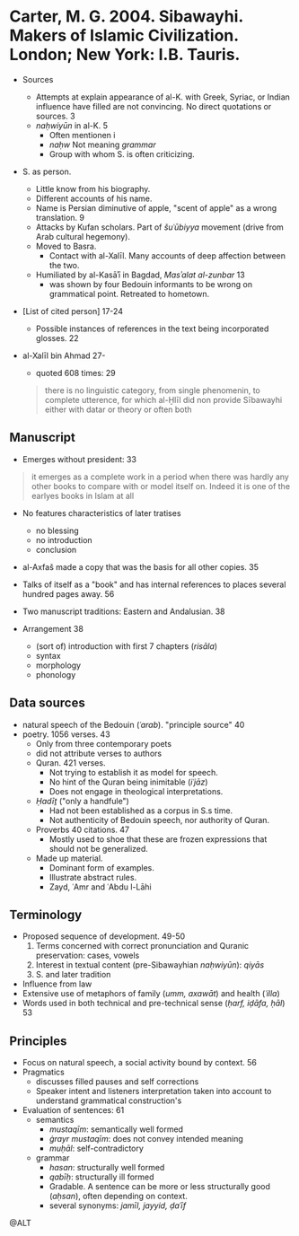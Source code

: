 # Carter, M. G. 2004. Sibawayhi. Makers of Islamic Civilization. London; New York: I.B. Tauris.

- Sources
  - Attempts at explain appearance of al-K. with Greek, Syriac, or Indian influence have filled are not convincing. No direct quotations or sources. 3
  - *naḥwiyūn* in al-K. 5
    - Often mentionen i 
    - *naḥw* Not meaning *grammar* 
    - Group with whom S. is often criticizing.

- S. as person.
  - Little know from his biography.
  - Different accounts of his name.
  - Name is Persian diminutive of apple, "scent of apple" as a wrong translation. 9
  - Attacks by Kufan scholars. Part of *šuʿūbiyya* movement (drive from Arab cultural hegemony).
  - Moved to Basra.
    - Contact with al-Xalīl. Many accounts of deep affection between the two.
  - Humiliated by al-Kasāʾī in Bagdad, *Masʾalat al-zunbar* 13
    - was shown by four Bedouin informants to be wrong on grammatical point. Retreated to hometown.

- [List of cited person] 17-24
  - Possible instances of references in the text being incorporated glosses. 22

- al-Xalīl bin Ahmad 27-
  - quoted 608 times: 29

  > there is no linguistic category, from single phenomenin, to complete utterence, for which al-Ḫlīl did non provide Sībawayhi either with datar or theory or often both

## Manuscript

- Emerges without president: 33

> it emerges as a complete work in a period when there was hardly any other books to compare with or model itself on. Indeed it is one of the earlyes books in Islam at all

- No features characteristics of later tratises
  - no blessing
  - no introduction
  - conclusion

- al-Axfaš made a copy that was the basis for all other copies. 35

- Talks of itself as a "book" and has internal references to places several hundred pages away. 56

- Two manuscript traditions: Eastern and Andalusian. 38

- Arrangement 38
  - (sort of) introduction with first 7 chapters (*risāla*)
  - syntax
  - morphology
  - phonology

## Data sources

- natural speech of the Bedouin (*ʿarab*). "principle source" 40
- poetry. 1056 verses. 43
  - Only from three contemporary poets
  - did not attribute verses to authors
  - Quran. 421 verses.
    - Not trying to establish it as model for speech.
    - No hint of the Quran being inimitable (*iʿjāz*)
    - Does not engage in theological interpretations.
  - *Ḥadīṯ* ("only a handfule")
    - Had not been established as a corpus in S.s time.
    - Not authenticity of Bedouin speech, nor authority of Quran. 
  - Proverbs 40 citations. 47
    - Mostly used to shoe that these are frozen expressions that should not be generalized.
  - Made up material.
    - Dominant form of examples.
    - Illustrate abstract rules.
    - Zayd, ʿAmr and ʿAbdu l-Lāhi

## Terminology 

- Proposed sequence of development. 49-50
  1. Terms concerned with correct pronunciation and Quranic preservation: cases, vowels 
  2. Interest in textual content (pre-Sibawayhian *naḥwiyūn*): *qiyās*
  3. S. and later tradition
- Influence from law
- Extensive use of metaphors of family (*umm, axawāt*) and health (*ʿilla*)
- Words used in both technical and pre-technical sense (*ḥarf, iḍāfa, ḥāl*) 53

## Principles

- Focus on natural speech, a social activity bound by context. 56
- Pragmatics
  - discusses filled pauses and self corrections
  - Speaker intent and listeners interpretation taken into account to understand grammatical construction's
- Evaluation of sentences: 61
  - semantics
    - *mustaqīm*: semantically well formed
    - *ġrayr mustaqīm*: does not convey intended meaning
    - *muḥāl*: self-contradictory
  - grammar
    - *hasan*: structurally well formed
    - *qabīḥ*: structurally ill formed
    - Gradable. A sentence can be more or less structurally good (*aḥsan*), often depending on context.
    - several synonyms: *jamīl, jayyid, ḍaʿīf*

@ALT
